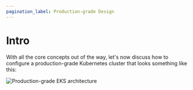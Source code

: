 ```yaml
---
pagination_label: Production-grade Design
---
```


# Intro

With all the core concepts out of the way, let's now discuss how to configure a production-grade Kubernetes cluster
that looks something like this:

![Production-grade EKS architecture](/img/guides/build-it-yourself/kubernetes-cluster/eks-architecture.png)


<!-- ##DOCS-SOURCER-START
{"sourcePlugin":"Local File Copier","hash":"759ba9bf3a585a03179c8b8c51282a2e"}
##DOCS-SOURCER-END -->
